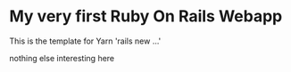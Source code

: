# My very first Ruby On Rails Webapp

This is the template for Yarn 'rails new ...'

nothing else interesting here


